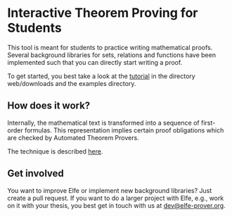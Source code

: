 # Interactive Theorem Proving for Students

This tool is meant for students to practice writing mathematical proofs. Several background libraries for sets, relations and functions have been implemented such that you can directly start writing a proof.

To get started, you best take a look at the [tutorial](https://elfe-prover.org/downloads/tutorial.pdf)  in the directory web/downloads and the examples directory.

## How does it work?

Internally, the mathematical text is transformed into a sequence of first-order formulas. This representation implies certain proof obligations which are checked by Automated Theorem Provers.
 
The technique is described [here](https://elfe-prover.org/downloads/thesis.pdf).

## Get involved

You want to improve Elfe or implement new background libraries? Just create a pull request. If you want to do a larger project with Elfe, e.g., work on it with your thesis, you best get in touch with us at dev@elfe-prover.org.
